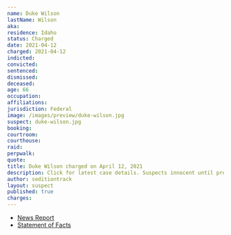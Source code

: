 ```yaml
---
name: Duke Wilson
lastName: Wilson
aka:
residence: Idaho
status: Charged
date: 2021-04-12
charged: 2021-04-12
indicted:
convicted: 
sentenced: 
dismissed: 
deceased:
age: 66
occupation:
affiliations:
jurisdiction: Federal
image: /images/preview/duke-wilson.jpg
suspect: duke-wilson.jpg
booking:
courtroom:
courthouse:
raid:
perpwalk:
quote:
title: Duke Wilson charged on April 12, 2021
description: Click for latest case details. Suspects innocent until proven guilty.
author: seditiontrack
layout: suspect
published: true
charges:
---
```

- [News Report](https://www.idahopress.com/news/local/nampa-man-arrested-in-connection-to-deadly-us-capitol-riot/article_28a84847-82c8-5f4b-8c15-d7f745a63a93.html)
- [Statement of Facts](https://www.justice.gov/usao-dc/case-multi-defendant/file/1387456/download)
